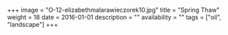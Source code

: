 +++
image = "O-12-elizabethmalarawieczorek10.jpg"
title = "Spring Thaw"
weight = 18
date = 2016-01-01
description = ""
availability = ""
tags = ["oil", "landscape"]
+++
